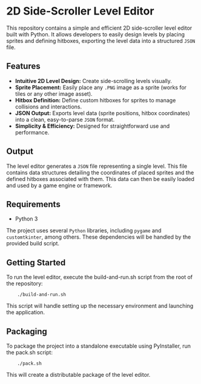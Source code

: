 # **2D Side-Scroller Level Editor**

This repository contains a simple and efficient 2D side-scroller level editor built with Python. It allows developers to easily design levels by placing sprites and defining hitboxes, exporting the level data into a structured `JSON` file.

## **Features**

* **Intuitive 2D Level Design:** Create side-scrolling levels visually.  
* **Sprite Placement:** Easily place any `.PNG` image as a sprite (works for tiles or any other image asset).  
* **Hitbox Definition:** Define custom hitboxes for sprites to manage collisions and interactions.  
* **JSON Output:** Exports level data (sprite positions, hitbox coordinates) into a clean, easy-to-parse `JSON` format.  
* **Simplicity & Efficiency:** Designed for straightforward use and performance.

## **Output**

The level editor generates a `JSON` file representing a single level. This file contains data structures detailing the coordinates of placed sprites and the defined hitboxes associated with them. This data can then be easily loaded and used by a game engine or framework.

## **Requirements**

* Python 3

The project uses several `Python` libraries, including `pygame` and `customtkinter`, among others. These dependencies will be handled by the provided build script.

## **Getting Started**

To run the level editor, execute the build-and-run.sh script from the root of the repository:  
```
	./build-and-run.sh
```

This script will handle setting up the necessary environment and launching the application.

## **Packaging**

To package the project into a standalone executable using PyInstaller, run the pack.sh script:  
```
	./pack.sh
```

This will create a distributable package of the level editor.